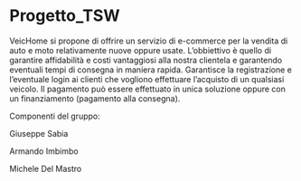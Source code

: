 # Progetto_TSW
VeicHome si propone di offrire un servizio di e-commerce per la vendita di auto e moto
relativamente nuove oppure usate. L’obbiettivo è quello di garantire affidabilità e costi
vantaggiosi alla nostra clientela e garantendo eventuali tempi di consegna in maniera rapida.
Garantisce la registrazione e l’eventuale login ai clienti che vogliono effettuare l’acquisto di un
qualsiasi veicolo. Il pagamento può essere effettuato in unica soluzione oppure con un
finanziamento (pagamento alla consegna).


Componenti del gruppo:


Giuseppe Sabia


Armando Imbimbo


Michele Del Mastro
